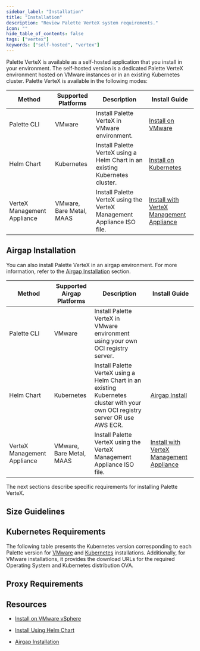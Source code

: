 ```yaml
---
sidebar_label: "Installation"
title: "Installation"
description: "Review Palette VerteX system requirements."
icon: ""
hide_table_of_contents: false
tags: ["vertex"]
keywords: ["self-hosted", "vertex"]
---
```


Palette VerteX is available as a self-hosted application that you install in your environment. The self-hosted version
is a dedicated Palette VerteX environment hosted on VMware instances or in an existing Kubernetes cluster. Palette
VerteX is available in the following modes:

| **Method**                              | **Supported Platforms**  | **Description**                                                              | **Install Guide**                                                          |
| --------------------------------------- | ------------------------ | ---------------------------------------------------------------------------- | -------------------------------------------------------------------------- |
| Palette CLI                             | VMware                   | Install Palette VerteX in VMware environment.                                | [Install on VMware](./install-on-vmware/install.md)                        |
| Helm Chart                              | Kubernetes               | Install Palette VerteX using a Helm Chart in an existing Kubernetes cluster. | [Install on Kubernetes](./install-on-kubernetes/install.md)                |
| <TpBadge /> VerteX Management Appliance | VMware, Bare Metal, MAAS | Install Palette VerteX using the VerteX Management Appliance ISO file.       | [Install with VerteX Management Appliance](vertex-management-appliance.md) |

## Airgap Installation

You can also install Palette VerteX in an airgap environment. For more information, refer to the
[Airgap Installation](./airgap.md) section.

| **Method**                              | **Supported Airgap Platforms** | **Description**                                                                                                               | **Install Guide**                                                          |
| --------------------------------------- | ------------------------------ | ----------------------------------------------------------------------------------------------------------------------------- | -------------------------------------------------------------------------- |
| Palette CLI                             | VMware                         | Install Palette VerteX in VMware environment using your own OCI registry server.                                              |
| Helm Chart                              | Kubernetes                     | Install Palette VerteX using a Helm Chart in an existing Kubernetes cluster with your own OCI registry server OR use AWS ECR. | [Airgap Install](./install-on-kubernetes/airgap-install/airgap-install.md) |
| <TpBadge /> VerteX Management Appliance | VMware, Bare Metal, MAAS       | Install Palette VerteX using the VerteX Management Appliance ISO file.                                                        | [Install with VerteX Management Appliance](vertex-management-appliance.md) |

The next sections describe specific requirements for installing Palette VerteX.

## Size Guidelines

<PartialsComponent category="self-hosted" name="size-guidelines" edition="VerteX" app="VerteX Management Appliance" />

## Kubernetes Requirements

<!-- prettier-ignore-start -->

The following table presents the Kubernetes version corresponding to each Palette version for
[VMware](../../vertex/install-palette-vertex/install-on-vmware/install-on-vmware.md) and
[Kubernetes](../../vertex/install-palette-vertex/install-on-kubernetes/install-on-kubernetes.md) installations.
Additionally, for VMware installations, it provides the download URLs for the required Operating System and Kubernetes
distribution OVA.

<!-- prettier-ignore-end -->

<Tabs>
<TabItem label="VMware" value="VMware">

<PartialsComponent category="vertex" name="palette-vmware-kubernetes-versions" />

</TabItem>

<TabItem label="Kubernetes" value="Kubernetes">

<PartialsComponent category="self-hosted-and-vertex" name="palette-kubernetes-versions" />

</TabItem>
</Tabs>

## Proxy Requirements

<PartialsComponent category="self-hosted" name="required-domains" edition="VerteX" />

## Resources

- [Install on VMware vSphere](install-on-vmware/install-on-vmware.md)

- [Install Using Helm Chart](install-on-kubernetes/install-on-kubernetes.md)

- [Airgap Installation](./airgap.md)
